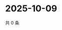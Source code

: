 # 2025-10-09

共 0 条

<!-- BEGIN ZHIHUQUESTIONS -->
<!-- 最后更新时间 Thu Oct 09 2025 08:51:50 GMT+0800 (China Standard Time) -->

<!-- END ZHIHUQUESTIONS -->
